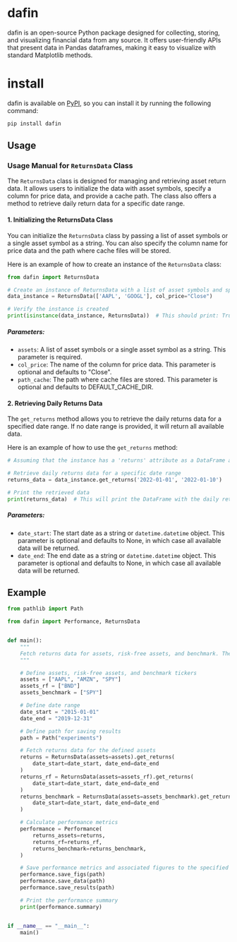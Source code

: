 # dafin
dafin is an open-source Python package designed for collecting, storing, and visualizing financial data from any source. It offers user-friendly APIs that present data in Pandas dataframes, making it easy to visualize with standard Matplotlib methods.

# install

dafin is available on [PyPI](https://pypi.org/), so you can install it by running the following command:

```bash
pip install dafin
```

## Usage

### Usage Manual for `ReturnsData` Class

The `ReturnsData` class is designed for managing and retrieving asset return data. It allows users to initialize the data with asset symbols, specify a column for price data, and provide a cache path. The class also offers a method to retrieve daily return data for a specific date range.

#### 1. Initializing the ReturnsData Class

You can initialize the `ReturnsData` class by passing a list of asset symbols or a single asset symbol as a string. You can also specify the column name for price data and the path where cache files will be stored.

Here is an example of how to create an instance of the `ReturnsData` class:

```python
from dafin import ReturnsData

# Create an instance of ReturnsData with a list of asset symbols and specify the column for price data
data_instance = ReturnsData(['AAPL', 'GOOGL'], col_price="Close")

# Verify the instance is created
print(isinstance(data_instance, ReturnsData))  # This should print: True
```

##### Parameters:

- `assets`: A list of asset symbols or a single asset symbol as a string. This parameter is required.
- `col_price`: The name of the column for price data. This parameter is optional and defaults to "Close".
- `path_cache`: The path where cache files are stored. This parameter is optional and defaults to DEFAULT_CACHE_DIR.

#### 2. Retrieving Daily Returns Data

The `get_returns` method allows you to retrieve the daily returns data for a specified date range. If no date range is provided, it will return all available data.

Here is an example of how to use the `get_returns` method:

```python
# Assuming that the instance has a 'returns' attribute as a DataFrame and the 'normalize_date' function is defined

# Retrieve daily returns data for a specific date range
returns_data = data_instance.get_returns('2022-01-01', '2022-01-10')

# Print the retrieved data
print(returns_data)  # This will print the DataFrame with the daily returns data between '2022-01-01' and '2022-01-10'
```

##### Parameters:

- `date_start`: The start date as a string or `datetime.datetime` object. This parameter is optional and defaults to None, in which case all available data will be returned.
- `date_end`: The end date as a string or `datetime.datetime` object. This parameter is optional and defaults to None, in which case all available data will be returned.

## Example

```python
from pathlib import Path

from dafin import Performance, ReturnsData


def main():
    """
    Fetch returns data for assets, risk-free assets, and benchmark. Then compute and print the performance summary.
    """

    # Define assets, risk-free assets, and benchmark tickers
    assets = ["AAPL", "AMZN", "SPY"]
    assets_rf = ["BND"]
    assets_benchmark = ["SPY"]

    # Define date range
    date_start = "2015-01-01"
    date_end = "2019-12-31"

    # Define path for saving results
    path = Path("experiments")

    # Fetch returns data for the defined assets
    returns = ReturnsData(assets=assets).get_returns(
        date_start=date_start, date_end=date_end
    )
    returns_rf = ReturnsData(assets=assets_rf).get_returns(
        date_start=date_start, date_end=date_end
    )
    returns_benchmark = ReturnsData(assets=assets_benchmark).get_returns(
        date_start=date_start, date_end=date_end
    )

    # Calculate performance metrics
    performance = Performance(
        returns_assets=returns,
        returns_rf=returns_rf,
        returns_benchmark=returns_benchmark,
    )

    # Save performance metrics and associated figures to the specified path
    performance.save_figs(path)
    performance.save_data(path)
    performance.save_results(path)

    # Print the performance summary
    print(performance.summary)


if __name__ == "__main__":
    main()
```
